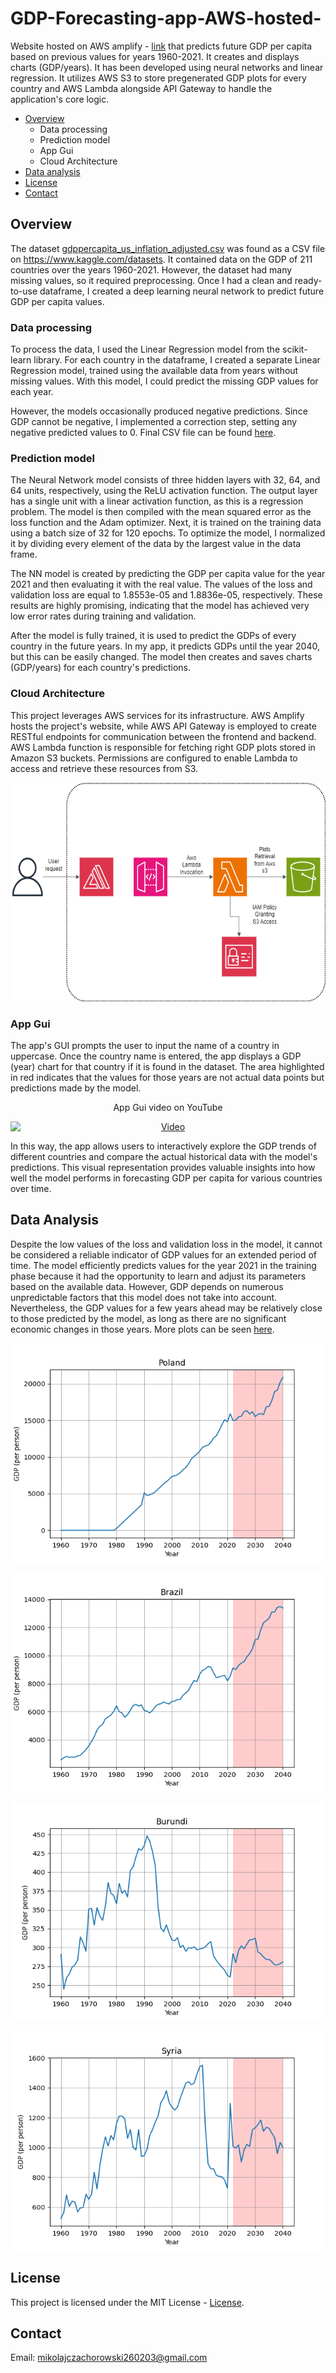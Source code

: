 # GDP-Forecasting-app-AWS-hosted-
Website hosted on AWS amplify - [link](https://dev.d2ueoghao3mx1q.amplifyapp.com/) that predicts future GDP per capita based on previous values for years 1960-2021. It creates and displays charts (GDP/years). It has been developed using neural networks and linear regression. It utilizes AWS S3 to store pregenerated GDP plots for every country and AWS Lambda alongside API Gateway to handle the application's core logic.

- [Overview](#overview)
    - Data processing
    - Prediction model
    - App Gui
    - Cloud Architecture
- [Data analysis](#data-analysis)
- [License](#license)
- [Contact](#contact)



## Overview
The dataset [gdppercapita_us_inflation_adjusted.csv](gdppercapita_us_inflation_adjusted.csv) was found as a CSV file on https://www.kaggle.com/datasets. It contained data on the GDP of 211 countries over the years 1960-2021. However, the dataset had many missing values, so it required preprocessing. Once I had a clean and ready-to-use dataframe, I created a deep learning neural network to predict future GDP per capita values.

### Data processing
To process the data, I used the Linear Regression model from the scikit-learn library. For each country in the dataframe, I created a separate Linear Regression model, trained using the available data from years without missing values. With this model, I could predict the missing GDP values for each year.

However, the models occasionally produced negative predictions. Since GDP cannot be negative, I implemented a correction step, setting any negative predicted values to 0. Final CSV file can be found [here](gdppercapita_us-processed.csv).

### Prediction model
The Neural Network model consists of three hidden layers with 32, 64, and 64 units, respectively, using the ReLU activation function. The output layer has a single unit with a linear activation function, as this is a regression problem. The model is then compiled with the mean squared error as the loss function and the Adam optimizer. Next, it is trained on the training data using a batch size of 32 for 120 epochs. To optimize the model, I normalized it by dividing every element of the data by the largest value in the data frame.

The NN model is created by predicting the GDP per capita value for the year 2021 and then evaluating it with the real value. The values of the loss and validation loss are equal to 1.8553e-05 and 1.8836e-05, respectively. These results are highly promising, indicating that the model has achieved very low error rates during training and validation. 

After the model is fully trained, it is used to predict the GDPs of every country in the future years. In my app, it predicts GDPs until the year 2040, but this can be easily changed. The model then creates and saves charts (GDP/years) for each country's predictions.

### Cloud Architecture

This project leverages AWS services for its infrastructure. AWS Amplify hosts the project's website, while AWS API Gateway is employed to create RESTful endpoints for communication between the frontend and backend. AWS Lambda function is responsible for fetching right GDP plots stored in Amazon S3 buckets. Permissions are configured to enable Lambda to access and retrieve these resources from S3.


<p align="center">
  <img src="GDPAPP.drawio.png" alt="GUI Screenshot" width="600" height="350">
</p>


### App Gui
The app's GUI prompts the user to input the name of a country in uppercase. Once the country name is entered, the app displays a GDP (year) chart for that country if it is found in the dataset. The area highlighted in red indicates that the values for those years are not actual data points but predictions made by the model.

<p align="center">
  App Gui video on YouTube
</p>
<div align="center">
  <a href="https://www.youtube.com/watch?v=L73-4yRNwlM">
    <img src="https://img.youtube.com/vi/L73-4yRNwlM/0.jpg" alt="Video" style="display:block; margin:auto;">
  </a>
</div>


In this way, the app allows users to interactively explore the GDP trends of different countries and compare the actual historical data with the model's predictions. This visual representation provides valuable insights into how well the model performs in forecasting GDP per capita for various countries over time.

## Data Analysis
Despite the low values of the loss and validation loss in the model, it cannot be considered a reliable indicator of GDP values for an extended period of time. The model efficiently predicts values for the year 2021 in the training phase because it had the opportunity to learn and adjust its parameters based on the available data. However, GDP depends on numerous unpredictable factors that this model does not take into account. Nevertheless, the GDP values for a few years ahead may be relatively close to those predicted by the model, as long as there are no significant economic changes in those years. More plots can be seen [here](gdp-charts).

<p align="center">
  <img src="gdp-charts/Poland_gdp_plot.png" alt="GUI Screenshot" width="600" height="350">
</p>

<p align="center">
  <img src="gdp-charts/Brazil_gdp_plot.png" alt="GUI Screenshot" width="600" height="350">
</p>

<p align="center">
  <img src="gdp-charts/Burundi_gdp_plot.png" alt="GUI Screenshot" width="600" height="350">
</p>

<p align="center">
  <img src="gdp-charts/Syria_gdp_plot.png" alt="GUI Screenshot" width="600" height="350">
</p>

## License
This project is licensed under the MIT License - [License](GUI/LICENSE.txt).

## Contact
Email: mikolajczachorowski260203@gmail.com
